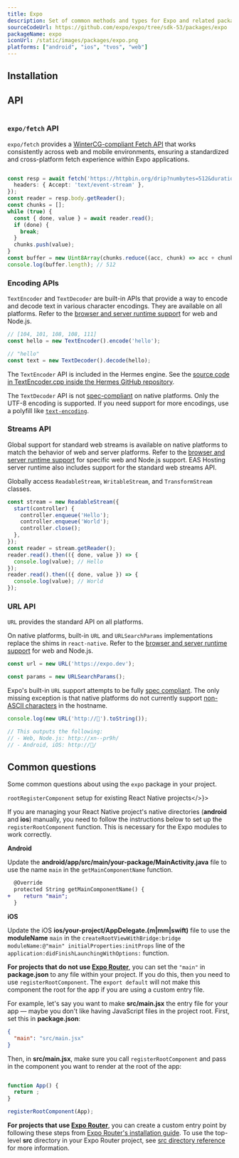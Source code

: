 ```yaml
---
title: Expo
description: Set of common methods and types for Expo and related packages.
sourceCodeUrl: https://github.com/expo/expo/tree/sdk-53/packages/expo
packageName: expo
iconUrl: /static/images/packages/expo.png
platforms: ["android", "ios", "tvos", "web"]
---
```


## Installation

## API

```tsx

```

### `expo/fetch` API

`expo/fetch` provides a [WinterCG-compliant Fetch API](https://fetch.spec.wintercg.org/) that works consistently across web and mobile environments, ensuring a standardized and cross-platform fetch experience within Expo applications.

```ts Streaming fetch

const resp = await fetch('https://httpbin.org/drip?numbytes=512&duration=2', {
  headers: { Accept: 'text/event-stream' },
});
const reader = resp.body.getReader();
const chunks = [];
while (true) {
  const { done, value } = await reader.read();
  if (done) {
    break;
  }
  chunks.push(value);
}
const buffer = new Uint8Array(chunks.reduce((acc, chunk) => acc + chunk.length, 0));
console.log(buffer.length); // 512
```

### Encoding APIs

`TextEncoder` and `TextDecoder` are built-in APIs that provide a way to encode and decode text in various character encodings. They are available on all platforms. Refer to the [browser and server runtime support](https://caniuse.com/textencoder) for web and Node.js.

```ts TextEncoder and TextDecoder
// [104, 101, 108, 108, 111]
const hello = new TextEncoder().encode('hello');

// "hello"
const text = new TextDecoder().decode(hello);
```

The `TextEncoder` API is included in the Hermes engine. See the [source code in TextEncoder.cpp inside the Hermes GitHub repository](https://github.com/facebook/hermes/blob/9e2bbf8eda15936ee00aee4f8e024ceaa7cd800d/lib/VM/JSLib/TextEncoder.cpp#L1).

The `TextDecoder` API is not [spec-compliant](https://encoding.spec.whatwg.org/#textdecoder) on native platforms. Only the UTF-8 encoding is supported. If you need support for more encodings, use a polyfill like [`text-encoding`](https://www.npmjs.com/package/text-encoding).

### Streams API

Global support for standard web streams is available on native platforms to match the behavior of web and server platforms. Refer to the [browser and server runtime support](https://caniuse.com/streams) for specific web and Node.js support. EAS Hosting server runtime also includes support for the standard web streams API.

Globally access `ReadableStream`, `WritableStream`, and `TransformStream` classes.

```js ReadableStream
const stream = new ReadableStream({
  start(controller) {
    controller.enqueue('Hello');
    controller.enqueue('World');
    controller.close();
  },
});
const reader = stream.getReader();
reader.read().then(({ done, value }) => {
  console.log(value); // Hello
});
reader.read().then(({ done, value }) => {
  console.log(value); // World
});
```

### URL API

`URL` provides the standard API on all platforms.

On native platforms, built-in `URL` and `URLSearchParams` implementations replace the shims in `react-native`. Refer to the [browser and server runtime support](https://caniuse.com/url) for web and Node.js.

```ts URL and URLSearchParams
const url = new URL('https://expo.dev');

const params = new URLSearchParams();
```

Expo's built-in `URL` support attempts to be fully [spec compliant](https://developer.mozilla.org/en-US/docs/Web/API/URL). The only missing exception is that native platforms do not currently support [non-ASCII characters](https://unicode.org/reports/tr46/) in the hostname.

```ts Non-ASCII characters
console.log(new URL('http://🥓').toString());

// This outputs the following:
// - Web, Node.js: http://xn--pr9h/
// - Android, iOS: http://🥓/
```

## Common questions

Some common questions about using the `expo` package in your project.

<CODE>rootRegisterComponent</CODE> setup for existing React Native projects</>}>

If you are managing your React Native project's native directories (**android** and **ios**) manually, you need to follow the instructions below to set up the `registerRootComponent` function. This is necessary for the Expo modules to work correctly.

**Android**

Update the **android/app/src/main/your-package/MainActivity.java** file to use the name `main` in the `getMainComponentName` function.

```diff android/app/src/main/your-package/MainActivity.java
  @Override
  protected String getMainComponentName() {
+    return "main";
  }
```

**iOS**

Update the iOS **ios/your-project/AppDelegate.(m|mm|swift)** file to use the **moduleName** `main` in the `createRootViewWithBridge:bridge moduleName:@"main" initialProperties:initProps` line of the `application:didFinishLaunchingWithOptions:` function.

**For projects that do not use [Expo Router](/router/introduction/)**, you can set the `"main"` in **package.json** to any file within your project. If you do this, then you need to use `registerRootComponent`. The `export default` will not make this component the root for the app if you are using a custom entry file.

For example, let's say you want to make **src/main.jsx** the entry file for your app &mdash; maybe you don't like having JavaScript files in the project root. First, set this in **package.json**:

```json package.json
{
  "main": "src/main.jsx"
}
```

Then, in **src/main.jsx**, make sure you call `registerRootComponent` and pass in the component you want to render at the root of the app:

```jsx src/main.jsx

function App() {
  return ;
}

registerRootComponent(App);
```

**For projects that use [Expo Router](/router/introduction/)**, you can create a custom entry point by following these steps from [Expo Router's installation guide](/router/installation/#custom-entry-point-to-initialize-and-load). To use the top-level **src** directory in your Expo Router project, see [src directory reference](/router/reference/src-directory/) for more information.